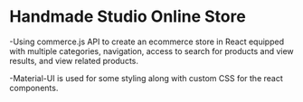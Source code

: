 # Handmade Studio Online Store

-Using commerce.js API to create an ecommerce store in React equipped with multiple categories, navigation, access to search for products and view results, and view related products.

-Material-UI is used for some styling along with custom CSS for the react components.
